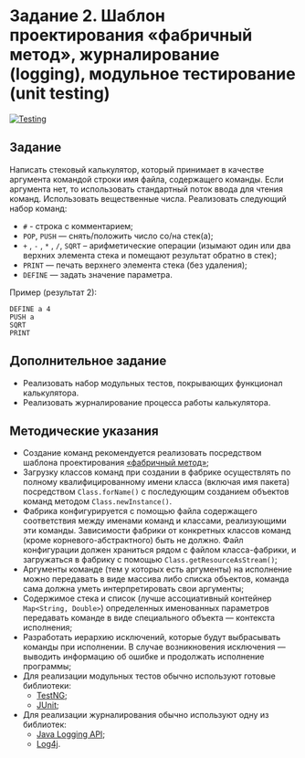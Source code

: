 # Задание 2. Шаблон проектирования «фабричный метод», журналирование (logging), модульное тестирование (unit testing)

[![Testing](https://github.com/ptrvsrg/stack-calculator/actions/workflows/maven.yml/badge.svg)](https://github.com/ptrvsrg/stack-calculator/actions/workflows/maven.yml)

## Задание
Написать стековый калькулятор, который принимает в качестве аргумента командой строки имя файла, содержащего команды. Если аргумента нет, то использовать стандартный поток ввода для чтения команд. Использовать вещественные числа. Реализовать следующий набор команд:
+ `#` - строка с комментарием;
+ `POP`, `PUSH` — снять/положить число со/на стек(а);
+ `+` , `-` , `*` , `/`, `SQRT` – арифметические операции (изымают один или два верхних
  элемента стека и помещают результат обратно в стек);
+ `PRINT` — печать верхнего элемента стека (без удаления);
+ `DEFINE` — задать значение параметра.

Пример (результат 2):

    DEFINE a 4
    PUSH a
    SQRT
    PRINT

## Дополнительное задание
+ Реализовать набор модульных тестов, покрывающих функционал калькулятора.
+ Реализовать журналирование процесса работы калькулятора.
   
## Методические указания
+ Создание команд рекомендуется реализовать посредством шаблона проектирования [«фабричный метод»](http://ru.wikipedia.org/wiki/Фабричный_метод_(шаблон_проектирования));
+ Загрузку классов команд при создании в фабрике осуществлять по полному квалифицированному имени класса (включая имя пакета) посредством `Class.forName()` с последующим созданием объектов команд методом `Class.newInstance()`. 
+ Фабрика конфигурируется с помощью файла содержащего соответствия между именами команд и классами, реализующими эти команды. Зависимости фабрики от конкретных классов команд (кроме корневого-абстрактного) быть не должно. Файл конфигурации должен храниться рядом с файлом класса-фабрики, и загружаться в фабрику с помощью `Class.getResourceAsStream()`;
+ Аргументы команде (тем у которых есть аргументы) на исполнение можно передавать в виде массива либо списка объектов, команда сама должна уметь интерпретировать свои аргументы;
+ Содержимое стека и список (лучше ассоциативный контейнер `Map<String, Double>`) определенных именованных параметров передавать команде в виде специального объекта — контекста исполнения;
+ Разработать иерархию исключений, которые будут выбрасывать команды при исполнении. В случае возникновения исключения — выводить информацию об ошибке и продолжать исполнение программы;
+ Для реализации модульных тестов обычно используют готовые библиотеки:
  + [TestNG](http://testng.org/);
  + [JUnit](http://www.junit.org/);
+ Для реализации журналирования обычно используют одну из библиотек:
  + [Java Logging API](http://download.oracle.com/javase/1.4.2/docs/guide/util/logging/overview.html);
  + [Log4j](http://logging.apache.org/log4j/1.2/).
